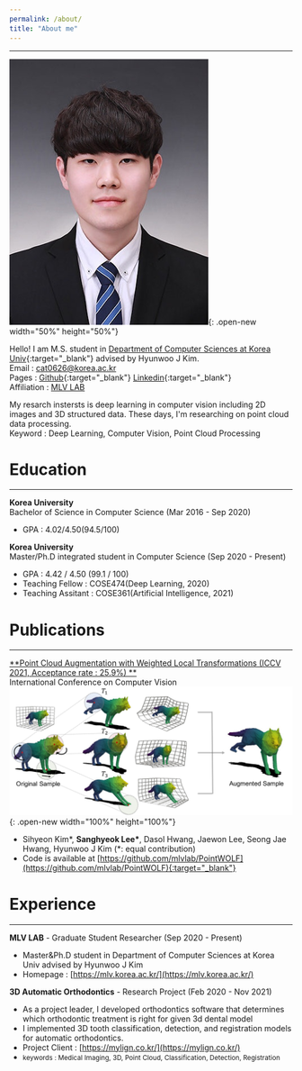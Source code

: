 ```yaml
---
permalink: /about/
title: "About me"
---
```


---
![photo](/assets/images/KakaoTalk_20220802_223215356.jpg){: .open-new width="50%" height="50%"}

Hello! I am M.S. student in [Department of Computer Sciences at Korea Univ](https://info.korea.ac.kr/info/index.do){:target="_blank"} advised by Hyunwoo J Kim.  
Email : cat0626@korea.ac.kr  
Pages : [Github](https://github.com/Lsanghyeok){:target="_blank"}  [Linkedin](https://www.linkedin.com/in/sanghyeok-%E2%80%8Dlee-7030a3217){:target="_blank"}  
Affiliation : [MLV LAB](https://mlv.korea.ac.kr/)

My resarch instersts is deep learning in computer vision including 2D images and 3D structured data. These days, I'm researching on point cloud data processing.  
Keyword : Deep Learning, Computer Vision, Point Cloud Processing

# Education
---
__Korea University__  
Bachelor of Science in Computer Science (Mar 2016 - Sep 2020)
+ GPA : 4.02/4.50(94.5/100)

__Korea University__  
Master/Ph.D integrated student in Computer Science (Sep 2020 - Present)
+ GPA : 4.42 / 4.50 (99.1 / 100)
+ Teaching Fellow : COSE474(Deep Learning, 2020)
+ Teaching Assitant : COSE361(Artificial Intelligence, 2021)

# Publications
---
[**Point Cloud Augmentation with Weighted Local Transformations (ICCV 2021, Acceptance rate : 25.9%) **](https://openaccess.thecvf.com/content/ICCV2021/html/Kim_Point_Cloud_Augmentation_With_Weighted_Local_Transformations_ICCV_2021_paper.html)  
International Conference on Computer Vision 
![PointWOLF](/assets/images/PointWOLF.jpg){: .open-new width="100%" height="100%"}
+ Sihyeon Kim\*, **Sanghyeok Lee\***, Dasol Hwang, Jaewon Lee, Seong Jae Hwang, Hyunwoo J Kim (*: equal contribution)
+ Code is available at [https://github.com/mlvlab/PointWOLF](https://github.com/mlvlab/PointWOLF){:target="_blank"}

# Experience
---
**MLV LAB** - Graduate Student Researcher (Sep 2020 - Present)  
+ Master&Ph.D student in Department of Computer Sciences at Korea Univ advised by Hyunwoo J Kim  
+ Homepage : [https://mlv.korea.ac.kr/](https://mlv.korea.ac.kr/)  
  
**3D Automatic Orthodontics** - Research Project (Feb 2020 - Nov 2021)
+ As a project leader, I developed orthodontics software that determines which orthodontic treatment is right for given 3d dental model
+ I implemented 3D tooth classification, detection, and registration models for automatic orthodontics.
+ Project Client : [https://mylign.co.kr/](https://mylign.co.kr/)
+ <small>keywords : Medical Imaging, 3D, Point Cloud, Classification, Detection, Registration</small>

